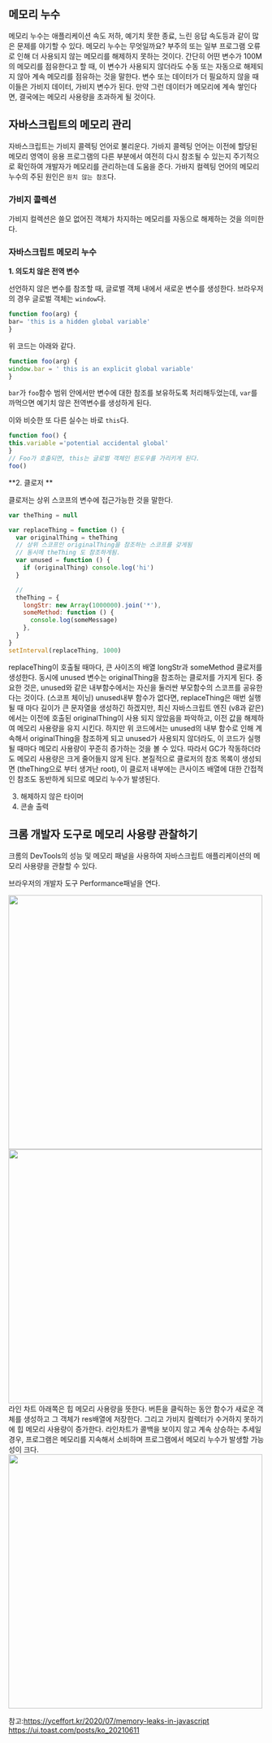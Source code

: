 ## 메모리 누수

메모리 누수는 애플리케이션 속도 저하, 예기치 못한 종료, 느린 응답 속도등과 같이 많은 문제를 야기할 수 있다.
메모리 누수는 무엇일까요? 부주의 또는 일부 프로그램 오류로 인해 더 사용되지 않는 메모리를 해제하지 못하는 것이다. 간단히 어떤 변수가 100M의 메모리를 점유한다고 할 때, 이 변수가
사용되지 않더라도 수동 또는 자동으로 해제되지 않아 계속 메모리를 점유하는 것을 말한다.
변수 또는 데이터가 더 필요하지 않을 때 이들은 가비지 데이터, 가비지 변수가 된다. 만약 그런 데이터가 메모리에 계속 쌓인다면, 결국에는 메모리 사용량을 초과하게 될 것이다.

## 자바스크립트의 메모리 관리

자바스크립트는 가비지 콜렉팅 언어로 불리운다. 가바지 콜렉팅 언어는 이전에 할당된 메모리 영역이 응용 프로그램의 다른 부분에서 여전히 다시 참조될 수 있는지
주기적으로 확인하여 개발자가 메모리를 관리하는데 도움을 준다.
가바지 컬렉팅 언어의 메모리 누수의 주된 원인은 `원치 않는 참조`다.

### 가비지 콜렉션

가비지 컬렉션은 쓸모 없어진 객체가 차지하는 메모리를 자동으로 해제하는 것을 의미한다.

### 자바스크립트 메모리 누수 

**1. 의도치 않은 전역 변수**

선언하지 않은 변수를 참조할 때, 글로벌 객체 내에서 새로운 변수를 생성한다. 브라우저의 경우 글로벌 객체는 `window`다.

```js
function foo(arg) {
bar= 'this is a hidden global variable'
}
```
위 코드는 아래와 같다.

```js
function foo(arg) {
window.bar = ' this is an explicit global variable'
}
```
`bar`가 `foo`함수 범위 안에서만 변수에 대한 참조를 보유하도록 처리해두었는데, `var`를 까먹으면 예기치 않은 전역변수를 생성하게 된다.

이와 비슷한 또 다른 실수는 바로 `this`다.

```js
function foo() {
this.variable ='potential accidental global'
}
// Foo가 호출되면, this는 글로벌 객체인 윈도우를 가리키게 된다.
foo()
```

**2. 클로저 **

클로저는 상위 스코프의 변수에 접근가능한 것을 말한다.

```js
var theThing = null

var replaceThing = function () {
  var originalThing = theThing
  // 상위 스코프인 originalThing을 참조하는 스코프를 갖게됨
  // 동시에 theThing 도 참조하게됨.
  var unused = function () {
    if (originalThing) console.log('hi')
  }

  //
  theThing = {
    longStr: new Array(1000000).join('*'),
    someMethod: function () {
      console.log(someMessage)
    },
  }
}
setInterval(replaceThing, 1000)
```
replaceThing이 호출될 때마다, 큰 사이즈의 배열 longStr과 someMethod 클로저를 생성한다.
동시에 unused 변수는 originalThing을 참조하는 클로저를 가지게 된다. 
중요한 것은, unused와 같은 내부함수에서는 자신을 둘러싼 부모함수의 스코프를 공유한다는 것이다. (스코프 체이닝)
unused내부 함수가 없다면, replaceThing은 매번 실행 될 때 마다 길이가 큰 문자열을 생성하긴 하겠지만,
최신 자바스크립트 엔진 (v8과 같은) 에서는 이전에 호출된 originalThing이 사용 되지 않았음을 파악하고, 이전 값을 해제하여 메모리 사용량을 유지 시킨다.
하지만 위 코드에서는 unused의 내부 함수로 인해 계속해서 originalThing을 참조하게 되고 unused가 사용되지 않더라도, 이 코드가 실행 될 때마다 메모리 사용량이 꾸준히 증가하는 것을 볼 수 있다. 
따라서 GC가 작동하더라도 메모리 사용량은 크게 줄어들지 않게 된다. 본질적으로 클로저의 참조 목록이 생성되면 (theThing으로 부터 생겨난 root), 이 클로저 내부에는 큰사이즈 배열에 대한 간접적인 참조도 동반하게 되므로 메모리 누수가 발생된다.


3. 해제하지 않은 타이머
4. 콘솔 출력


## 크롬 개발자 도구로 메모리 사용량 관찰하기

크롬의 DevTools의 성능 및 메모리 패널을 사용하여 자바스크립트 애플리케이션의 메모리 사용량을 관찰할 수 있다.

브라우저의 개발자 도구 Performance패널을 연다.

<img src="https://velog.velcdn.com/images/chloeee/post/8cd1b58a-36d4-44ae-8166-d9088362d402/image.png" width="500px"/>


<img src="https://velog.velcdn.com/images/chloeee/post/c1dc01fc-8137-47dc-94b4-287ec936e35e/image.png" width="500px"/>
라인 차트 아래쪽은 힙 메모리 사용량을 뜻한다.
버튼을 클릭하는 동안 함수가 새로운 객체를 생성하고 그 객체가 res배열에 저장한다. 그리고 가비지 컬렉터가 수거하지 못하기에 힙 메모리 사용량이 증가한다.
라인차트가 콜백을 보이지 않고 계속 상승하는 추세일 경우, 프로그램은 메모리를 지속해서 소비하며 프로그램에서 메모리 누수가 발생할 가능성이 크다.

<img src="https://velog.velcdn.com/images/chloeee/post/6b6940d3-8972-40af-8ace-c5a32e9903aa/image.png" width="500px"/>

참고:https://yceffort.kr/2020/07/memory-leaks-in-javascript
https://ui.toast.com/posts/ko_20210611

